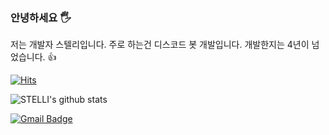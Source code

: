 ### 안녕하세요 🖐
저는 개발자 스텔리입니다.
주로 하는건 디스코드 봇 개발입니다. 개발한지는 4년이 넘었습니다. 👍

[![Hits](https://hits.seeyoufarm.com/api/count/incr/badge.svg?url=https%3A%2F%2Fgithub.com%2Fgjbae1212%2Fhit-counter&count_bg=%239CFFFD&title_bg=%23555555&icon=discord.svg&icon_color=%23FFFFFF&title=KAWANA+TEAM&edge_flat=false)](https://hits.seeyoufarm.com)

![STELLI's github stats](https://github-readme-stats.vercel.app/api?username=stellidev&show_icons=true)

[![Gmail Badge](https://img.shields.io/badge/Gmail-d14836?style=flat-square&logo=Gmail&logoColor=white&link=mailto:stellidev.official@gmail.com)](mailto:stellidev.official@gmail.com)
